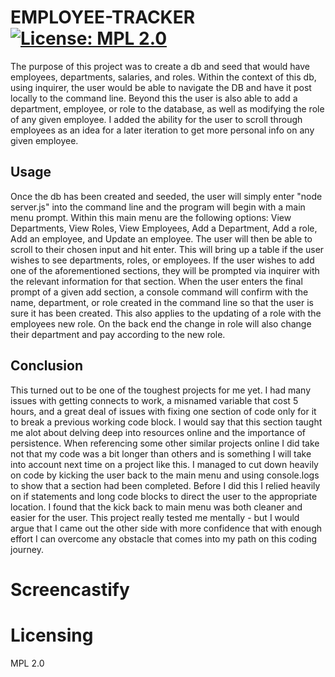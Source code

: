 # EMPLOYEE-TRACKER  [![License: MPL 2.0](https://img.shields.io/badge/License-MPL_2.0-brightgreen.svg)](https://opensource.org/licenses/MPL-2.0)

The purpose of this project was to create a db and seed that would have employees, departments, salaries, and roles. Within the context of this db, using inquirer, the user would be able to navigate the DB and have it post locally to the command line. Beyond this the user is also able to add a department, employee, or role to the database, as well as modifying the role of any given employee. I added the ability for the user to scroll through employees as an idea for a later iteration to get more personal info on any given employee.

## Usage

Once the db has been created and seeded, the user will simply enter "node server.js" into the command line and the program will begin with a main menu prompt. Within this main menu are the following options: View Departments, View Roles, View Employees, Add a Department, Add a role, Add an employee, and Update an employee. The user will then be able to scroll to their chosen input and hit enter. This will bring up a table if the user wishes to see departments, roles, or employees. If the user wishes to add one of the aforementioned sections, they will be prompted via inquirer with the relevant information for that section. When the user enters the final prompt of a given add section, a console command will confirm with the name, department, or role created in the command line so that the user is sure it has been created. This also applies to the updating of a role with the employees new role. On the back end the change in role will also change their department and pay according to the new role.

## Conclusion

This turned out to be one of the toughest projects for me yet. I had many issues with getting connects to work, a misnamed variable that cost 5 hours, and a great deal of issues with fixing one section of code only for it to break a previous working code block. I would say that this section taught me alot about delving deep into resources online and the importance of persistence. When referencing some other similar projects online I did take not that my code was a bit longer than others and is something I will take into account next time on a project like this. I managed to cut down heavily on code by kicking the user back to the main menu and using console.logs to show that a section had been completed. Before I did this I relied heavily on if statements and long code blocks to direct the user to the appropriate location. I found that the kick back to main menu was both cleaner and easier for the user. This project really tested me mentally - but I would argue that I came out the other side with more confidence that with enough effort I can overcome any obstacle that comes into my path on this coding journey.

# Screencastify

# Licensing

MPL 2.0